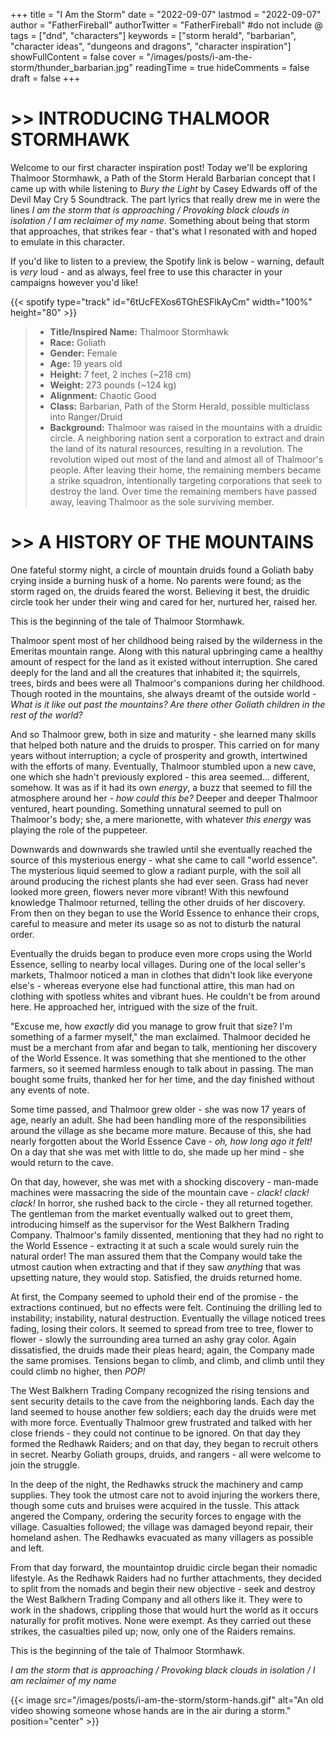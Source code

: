 +++
title = "I Am the Storm"
date = "2022-09-07"
lastmod = "2022-09-07"
author = "FatherFireball"
authorTwitter = "FatherFireball" #do not include @
tags = ["dnd", "characters"]
keywords = ["storm herald", "barbarian", "character ideas", "dungeons and dragons", "character inspiration"]
showFullContent = false
cover = "/images/posts/i-am-the-storm/thunder_barbarian.jpg"
readingTime = true
hideComments = false
draft = false
+++

# >> INTRODUCING THALMOOR STORMHAWK

Welcome to our first character inspiration post! Today we'll be exploring Thalmoor Stormhawk, a Path of the Storm Herald Barbarian concept that I came up with while listening to _Bury the Light_ by Casey Edwards off of the Devil May Cry 5 Soundtrack. The part lyrics that really drew me in were the lines _I am the storm that is approaching / Provoking black clouds in isolation / I am reclaimer of my name_. Something about being that storm that approaches, that strikes fear - that's what I resonated with and hoped to emulate in this character. 

If you'd like to listen to a preview, the Spotify link is below - warning, default is _very_ loud - and as always, feel free to use this character in your campaigns however you'd like!

{{< spotify type="track" id="6tUcFEXos6TGhESFlkAyCm" width="100%" height="80" >}}

>* **Title/Inspired Name:** Thalmoor Stormhawk  
>* **Race:** Goliath  
>* **Gender:** Female  
>* **Age:** 19 years old  
>* **Height:** 7 feet, 2 inches (~218 cm)  
>* **Weight:** 273 pounds (~124 kg)  
>* **Alignment:** Chaotic Good
>* **Class:** Barbarian, Path of the Storm Herald, possible multiclass into Ranger/Druid  
>* **Background:** Thalmoor was raised in the mountains with a druidic circle. A neighboring nation sent a corporation to extract and drain the land of its natural resources, resulting in a revolution. The revolution wiped out most of the land and almost all of Thalmoor's people. After leaving their home, the remaining members became a strike squadron, intentionally targeting corporations that seek to destroy the land. Over time the remaining members have passed away, leaving Thalmoor as the sole surviving member.

# >> A HISTORY OF THE MOUNTAINS

One fateful stormy night, a circle of mountain druids found a Goliath baby crying inside a burning husk of a home. No parents were found; as the storm raged on, the druids feared the worst. Believing it best, the druidic circle took her under their wing and cared for her, nurtured her, raised her.

This is the beginning of the tale of Thalmoor Stormhawk.

Thalmoor spent most of her childhood being raised by the wilderness in the Emeritas mountain range. Along with this natural upbringing came a healthy amount of respect for the land as it existed without interruption. She cared deeply for the land and all the creatures that inhabited it; the squirrels, trees, birds and bees were all Thalmoor's companions during her childhood. Though rooted in the mountains, she always dreamt of the outside world - _What is it like out past the mountains? Are there other Goliath children in the rest of the world?_

And so Thalmoor grew, both in size and maturity - she learned many skills that helped both nature and the druids to prosper. This carried on for many years without interruption; a cycle of prosperity and growth, intertwined with the efforts of many. Eventually, Thalmoor stumbled upon a new cave, one which she hadn't previously explored - this area seemed... different, somehow. It was as if it had its own _energy_, a buzz that seemed to fill the atmosphere around her - _how could this be?_ Deeper and deeper Thalmoor ventured, heart pounding. Something unnatural seemed to pull on Thalmoor's body; she, a mere marionette, with whatever _this energy_ was playing the role of the puppeteer.

Downwards and downwards she trawled until she eventually reached the source of this mysterious energy - what she came to call "world essence". The mysterious liquid seemed to glow a radiant purple, with the soil all around producing the richest plants she had ever seen. Grass had never looked more green, flowers never more vibrant! With this newfound knowledge Thalmoor returned, telling the other druids of her discovery. From then on they began to use the World Essence to enhance their crops, careful to measure and meter its usage so as not to disturb the natural order.

Eventually the druids began to produce even more crops using the World Essence, selling to nearby local villages. During one of the local seller's markets, Thalmoor noticed a man in clothes that didn't look like everyone else's - whereas everyone else had functional attire, this man had on clothing with spotless whites and vibrant hues. He couldn't be from around here. He approached her, intrigued with the size of the fruit.

"Excuse me, how _exactly_ did you manage to grow fruit that size? I'm something of a farmer myself," the man exclaimed. Thalmoor decided he must be a merchant from afar and began to talk, mentioning her discovery of the World Essence. It was something that she mentioned to the other farmers, so it seemed harmless enough to talk about in passing. The man bought some fruits, thanked her for her time, and the day finished without any events of note.

Some time passed, and Thalmoor grew older - she was now 17 years of age, nearly an adult. She had been handling more of the responsibilities around the village as she became more mature. Because of this, she had nearly forgotten about the World Essence Cave - _oh, how long ago it felt!_ On a day that she was met with little to do, she made up her mind - she would return to the cave.

On that day, however, she was met with a shocking discovery - man-made machines were massacring the side of the mountain cave - _clack!_ _clack!_ _clack!_ In horror, she rushed back to the circle - they all returned together. The gentleman from the market eventually walked out to greet them, introducing himself as the supervisor for the West Balkhern Trading Company. Thalmoor's family dissented, mentioning that they had no right to the World Essence - extracting it at such a scale would surely ruin the natural order! The man assured them that the Company would take the utmost caution when extracting and that if they saw _anything_ that was upsetting nature, they would stop. Satisfied, the druids returned home.

At first, the Company seemed to uphold their end of the promise - the extractions continued, but no effects were felt. Continuing the drilling led to instability; instability, natural destruction. Eventually the village noticed trees fading, losing their colors. It seemed to spread from tree to tree, flower to flower - slowly the surrounding area turned an ashy gray color. Again dissatisfied, the druids made their pleas heard; again, the Company made the same promises. Tensions began to climb, and climb, and climb until they could climb no higher, then _POP!_

The West Balkhern Trading Company recognized the rising tensions and sent security details to the cave from the neighboring lands. Each day the land seemed to house another few soldiers; each day the druids were met with more force. Eventually Thalmoor grew frustrated and talked with her close friends - they could not continue to be ignored. On that day they formed the Redhawk Raiders; and on that day, they began to recruit others in secret. Nearby Goliath groups, druids, and rangers - all were welcome to join the struggle.

In the deep of the night, the Redhawks struck the machinery and camp supplies. They took the utmost care not to avoid injuring the workers there, though some cuts and bruises were acquired in the tussle. This attack angered the Company, ordering the security forces to engage with the village. Casualties followed; the village was damaged beyond repair, their homeland ashen. The Redhawks evacuated as many villagers as possible and left. 

From that day forward, the mountaintop druidic circle began their nomadic lifestyle. As the Redhawk Raiders had no further attachments, they decided to split from the nomads and begin their new objective - seek and destroy the West Balkhern Trading Company and all others like it. They were to work in the shadows, crippling those that would hurt the world as it occurs naturally for profit motives. None were exempt. As they carried out these strikes, the casualties piled up; now, only one of the Raiders remains.

This is the beginning of the tale of Thalmoor Stormhawk.

_I am the storm that is approaching / Provoking black clouds in isolation / I am reclaimer of my name_

{{< image src="/images/posts/i-am-the-storm/storm-hands.gif" alt="An old video showing someone whose hands are in the air during a storm." position="center" >}}